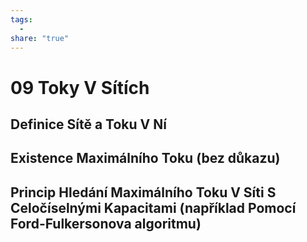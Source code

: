 ```yaml
---
tags:
  - 
share: "true"
---
```


# 09 Toky V Sítích

## Definice Sítě a Toku V Ní

## Existence Maximálního Toku (bez důkazu)

## Princip Hledání Maximálního Toku V Síti S Celočíselnými Kapacitami (například Pomocí Ford-Fulkersonova algoritmu)